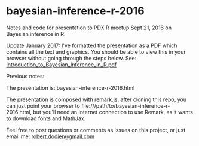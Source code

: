 # bayesian-inference-r-2016
Notes and code for presentation to PDX R meetup Sept 21, 2016 on Bayesian inference in R.

Update January 2017: I've formatted the presentation as a PDF which contains all the text and graphics.
You should be able to view this in your browser without going through the steps below.
See: [Introduction\_to\_Bayesian\_Inference\_in\_R.pdf](../blob/master/Introduction_to_Bayesian_Inference_in_R.pdf)

Previous notes:

The presentation is: bayesian-inference-r-2016.html

The presentation is composed with [remark.js](http://remarkjs.com);
after cloning this repo,
you can just point your browser to file:///path/to/bayesian-inference-r-2016.html,
but you'll need an Internet connection to use Remark,
as it wants to download fonts and MathJax.

Feel free to post questions or comments as issues on this project,
or just email me: robert.dodier@gmail.com
